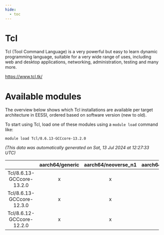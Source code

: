 ```yaml
---
hide:
  - toc
---
```


Tcl
===


Tcl (Tool Command Language) is a very powerful but easy to learn dynamic programming language, suitable for a very wide range of uses, including web and desktop applications, networking, administration, testing and many more.

https://www.tcl.tk/
# Available modules


The overview below shows which Tcl installations are available per target architecture in EESSI, ordered based on software version (new to old).

To start using Tcl, load one of these modules using a `module load` command like:

```shell
module load Tcl/8.6.13-GCCcore-13.2.0
```

*(This data was automatically generated on Sat, 13 Jul 2024 at 12:27:33 UTC)*  

| |aarch64/generic|aarch64/neoverse_n1|aarch64/neoverse_v1|x86_64/generic|x86_64/amd/zen2|x86_64/amd/zen3|x86_64/intel/haswell|x86_64/intel/skylake_avx512|
| :---: | :---: | :---: | :---: | :---: | :---: | :---: | :---: | :---: |
|Tcl/8.6.13-GCCcore-13.2.0|x|x|x|x|x|x|x|x|
|Tcl/8.6.13-GCCcore-12.3.0|x|x|x|x|x|x|x|x|
|Tcl/8.6.12-GCCcore-12.2.0|x|x|x|x|x|x|x|x|
